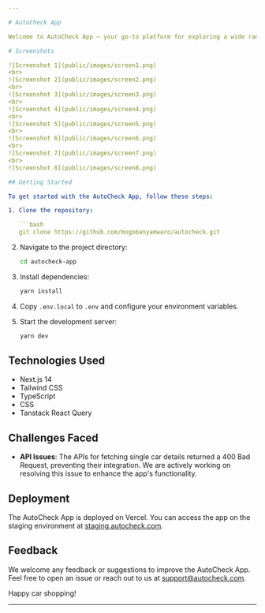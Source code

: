```yaml
---

# AutoCheck App

Welcome to AutoCheck App – your go-to platform for exploring a wide range of cars that match your needs. This platform provides a seamless experience for users looking to make an informed decision on their next vehicle purchase.

# Screenshots

![Screenshot 1](public/images/screen1.png)
<br>
![Screenshot 2](public/images/screen2.png)
<br>
![Screenshot 3](public/images/screen3.png)
<br>
![Screenshot 4](public/images/screen4.png)
<br>
![Screenshot 5](public/images/screen5.png)
<br>
![Screenshot 6](public/images/screen6.png)
<br>
![Screenshot 7](public/images/screen7.png)
<br>
![Screenshot 8](public/images/screen8.png)

## Getting Started

To get started with the AutoCheck App, follow these steps:

1. Clone the repository:

   ```bash
   git clone https://github.com/mogobanyamwaro/autocheck.git
   ```

2. Navigate to the project directory:

   ```bash
   cd autocheck-app
   ```

3. Install dependencies:

   ```bash
   yarn install
   ```

4. Copy `.env.local` to `.env` and configure your environment variables.

5. Start the development server:

   ```bash
   yarn dev
   ```

## Technologies Used

- Next.js 14
- Tailwind CSS
- TypeScript
- CSS
- Tanstack React Query

## Challenges Faced

- **API Issues**: The APIs for fetching single car details returned a 400 Bad Request, preventing their integration. We are actively working on resolving this issue to enhance the app's functionality.

## Deployment

The AutoCheck App is deployed on Vercel. You can access the app on the staging environment at [staging.autocheck.com](https://autocheck-jjbr.vercel.app).

## Feedback

We welcome any feedback or suggestions to improve the AutoCheck App. Feel free to open an issue or reach out to us at [support@autocheck.com](mailto:douglasnyamwaro289@gmail.com).

Happy car shopping!

---
```

